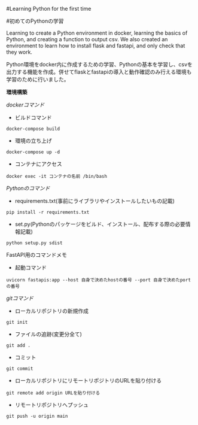 #Learning Python for the first time

#初めてのPythonの学習

Learning to create a Python environment in docker, learning the basics of Python, and creating a function to output csv. We also created an environment to learn how to install flask and fastapi, and only check that they work.

Python環境をdocker内に作成するための学習、Pythonの基本を学習し、csvを出力する機能を作成。併せてflaskとfastapiの導入と動作確認のみ行える環境も学習のために行いました。

**環境構築**

*dockerコマンド*

* ビルドコマンド
```
docker-compose build
```
* 環境の立ち上げ
```
docker-compose up -d
```
* コンテナにアクセス
```
docker exec -it コンテナの名前 /bin/bash
```

*Pythonのコマンド*

* requirements.txt(事前にライブラリやインストールしたいもの記載)
```
pip install -r requirements.txt
```

* set.py(Pythonのパッケージをビルド、インストール、配布する際の必要情報記載)
```
python setup.py sdist
```

FastAPI用のコマンドメモ
* 起動コマンド
```
uvicorn fastapis:app --host 自身で決めたhostの番号 --port 自身で決めたportの番号 
```

*gitコマンド*

* ローカルリポジトリの新規作成
```
git init
```

* ファイルの追跡(変更分全て)
```
git add .
```

* コミット
```
git commit
```

* ローカルリポジトリにリモートリポジトリのURLを貼り付ける
```
git remote add origin URLを貼り付ける
```

* リモートリポジトリへプッシュ
```
git push -u origin main
```